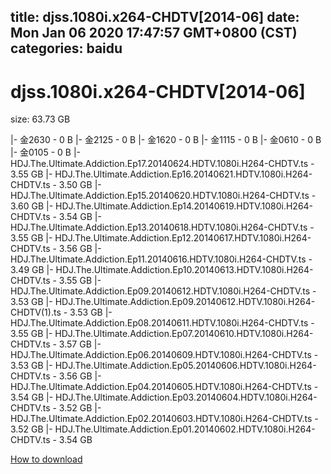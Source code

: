 
title: djss.1080i.x264-CHDTV[2014-06]
date: Mon Jan 06 2020 17:47:57 GMT+0800 (CST)    
categories: baidu
---

# djss.1080i.x264-CHDTV[2014-06]
size: 63.73 GB
 
 
|- 金2630 - 0 B
|- 金2125 - 0 B
|- 金1620 - 0 B
|- 金1115 - 0 B
|- 金0610 - 0 B
|- 金0105 - 0 B
|- HDJ.The.Ultimate.Addiction.Ep17.20140624.HDTV.1080i.H264-CHDTV.ts - 3.55 GB
|- HDJ.The.Ultimate.Addiction.Ep16.20140621.HDTV.1080i.H264-CHDTV.ts - 3.50 GB
|- HDJ.The.Ultimate.Addiction.Ep15.20140620.HDTV.1080i.H264-CHDTV.ts - 3.60 GB
|- HDJ.The.Ultimate.Addiction.Ep14.20140619.HDTV.1080i.H264-CHDTV.ts - 3.54 GB
|- HDJ.The.Ultimate.Addiction.Ep13.20140618.HDTV.1080i.H264-CHDTV.ts - 3.55 GB
|- HDJ.The.Ultimate.Addiction.Ep12.20140617.HDTV.1080i.H264-CHDTV.ts - 3.56 GB
|- HDJ.The.Ultimate.Addiction.Ep11.20140616.HDTV.1080i.H264-CHDTV.ts - 3.49 GB
|- HDJ.The.Ultimate.Addiction.Ep10.20140613.HDTV.1080i.H264-CHDTV.ts - 3.55 GB
|- HDJ.The.Ultimate.Addiction.Ep09.20140612.HDTV.1080i.H264-CHDTV.ts - 3.53 GB
|- HDJ.The.Ultimate.Addiction.Ep09.20140612.HDTV.1080i.H264-CHDTV(1).ts - 3.53 GB
|- HDJ.The.Ultimate.Addiction.Ep08.20140611.HDTV.1080i.H264-CHDTV.ts - 3.55 GB
|- HDJ.The.Ultimate.Addiction.Ep07.20140610.HDTV.1080i.H264-CHDTV.ts - 3.57 GB
|- HDJ.The.Ultimate.Addiction.Ep06.20140609.HDTV.1080i.H264-CHDTV.ts - 3.53 GB
|- HDJ.The.Ultimate.Addiction.Ep05.20140606.HDTV.1080i.H264-CHDTV.ts - 3.56 GB
|- HDJ.The.Ultimate.Addiction.Ep04.20140605.HDTV.1080i.H264-CHDTV.ts - 3.54 GB
|- HDJ.The.Ultimate.Addiction.Ep03.20140604.HDTV.1080i.H264-CHDTV.ts - 3.52 GB
|- HDJ.The.Ultimate.Addiction.Ep02.20140603.HDTV.1080i.H264-CHDTV.ts - 3.52 GB
|- HDJ.The.Ultimate.Addiction.Ep01.20140602.HDTV.1080i.H264-CHDTV.ts - 3.54 GB

[How to download](https://bpcam.bemobtrk.com/go/2ceec3aa-1ca2-46d6-b9ff-aaa5c184517c?jno=4248)